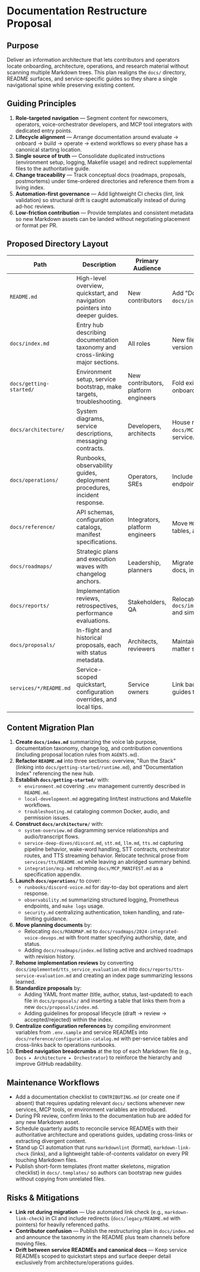 # Documentation Restructure Proposal

## Purpose

Deliver an information architecture that lets contributors and operators locate onboarding,
architecture, operations, and research material without scanning multiple Markdown trees. This plan
realigns the `docs/` directory, README surfaces, and service-specific guides so they share a single
navigational spine while preserving existing content.

## Guiding Principles

1. **Role-targeted navigation** — Segment content for newcomers, operators, voice-orchestrator
   developers, and MCP tool integrators with dedicated entry points.
2. **Lifecycle alignment** — Arrange documentation around evaluate → onboard → build → operate →
   extend workflows so every phase has a canonical starting location.
3. **Single source of truth** — Consolidate duplicated instructions (environment setup, logging,
   Makefile usage) and redirect supplemental files to the authoritative guide.
4. **Change traceability** — Track conceptual docs (roadmaps, proposals, postmortems) under
   time-ordered directories and reference them from a living index.
5. **Automation-first governance** — Add lightweight CI checks (lint, link validation) so
   structural drift is caught automatically instead of during ad-hoc reviews.
6. **Low-friction contribution** — Provide templates and consistent metadata so new Markdown
   assets can be landed without negotiating placement or format per PR.

## Proposed Directory Layout

| Path | Description | Primary Audience | Notes |
| --- | --- | --- | --- |
| `README.md` | High-level overview, quickstart, and navigation pointers into deeper guides. | New contributors | Add "Documentation Index" section linking to `docs/index.md`. |
| `docs/index.md` | Entry hub describing documentation taxonomy and cross-linking major sections. | All roles | New file consolidating table of contents, version history, and contribution rules. |
| `docs/getting-started/` | Environment setup, service bootstrap, make targets, troubleshooting. | New contributors, platform engineers | Fold existing README sections and future onboarding guides here. |
| `docs/architecture/` | System diagrams, service descriptions, messaging contracts. | Developers, architects | House reorganized content from README, `docs/MCP_MANIFEST.md`, and new diagrams per service. |
| `docs/operations/` | Runbooks, observability guides, deployment procedures, incident response. | Operators, SREs | Include structured logging, metrics, health endpoints, TTS/STT tuning. |
| `docs/reference/` | API schemas, configuration catalogs, manifest specifications. | Integrators, platform engineers | Move `MCP_MANIFEST.md`, environment variable tables, and service endpoint references. |
| `docs/roadmaps/` | Strategic plans and execution waves with changelog anchors. | Leadership, planners | Migrate `docs/ROADMAP.md` and future planning docs, include index by date. |
| `docs/reports/` | Implementation reviews, retrospectives, performance evaluations. | Stakeholders, QA | Relocate `docs/implemented/tts_service_evaluation.md` and similar artifacts. |
| `docs/proposals/` | In-flight and historical proposals, each with status metadata. | Architects, reviewers | Maintain existing proposal files with front matter summarizing decision state. |
| `services/*/README.md` | Service-scoped quickstart, configuration overrides, and local tips. | Service owners | Link back to canonical setup/operations guides to avoid drift. |

## Content Migration Plan

1. **Create `docs/index.md`** summarizing the voice lab purpose, documentation taxonomy, change
   log, and contribution conventions (including proposal location rules from `AGENTS.md`).
2. **Refactor `README.md`** into three sections: overview, "Run the Stack" (linking into
   `docs/getting-started/runtime.md`), and "Documentation Index" referencing the new hub.
3. **Establish `docs/getting-started/`** with:
   - `environment.md` covering `.env` management currently described in `README.md`.
   - `local-development.md` aggregating lint/test instructions and Makefile workflows.
   - `troubleshooting.md` cataloging common Docker, audio, and permission issues.
4. **Construct `docs/architecture/`** with:
   - `system-overview.md` diagramming service relationships and audio/transcript flows.
   - `service-deep-dives/discord.md`, `stt.md`, `llm.md`, `tts.md` capturing pipeline behavior,
     wake-word handling, STT contracts, orchestrator routes, and TTS streaming behavior. Relocate
     technical prose from `services/tts/README.md` while leaving an abridged summary behind.
   - `integration/mcp.md` rehoming `docs/MCP_MANIFEST.md` as a specification appendix.
5. **Launch `docs/operations/`** to cover:
   - `runbooks/discord-voice.md` for day-to-day bot operations and alert response.
   - `observability.md` summarizing structured logging, Prometheus endpoints, and `make logs` usage.
   - `security.md` centralizing authentication, token handling, and rate-limiting guidance.
6. **Move planning documents** by:
   - Relocating `docs/ROADMAP.md` to `docs/roadmaps/2024-integrated-voice-devops.md` with front
     matter specifying authorship, date, and status.
   - Adding `docs/roadmaps/index.md` listing active and archived roadmaps with revision history.
7. **Rehome implementation reviews** by converting `docs/implemented/tts_service_evaluation.md` into
   `docs/reports/tts-service-evaluation.md` and creating an index page summarizing lessons learned.
8. **Standardize proposals** by:
   - Adding YAML front matter (title, author, status, last-updated) to each file in
     `docs/proposals/` and inserting a table that links them from a new `docs/proposals/index.md`.
   - Adding guidelines for proposal lifecycle (draft → review → accepted/rejected) within the index.
9. **Centralize configuration references** by compiling environment variables from `.env.sample` and
   service READMEs into `docs/reference/configuration-catalog.md` with per-service tables and
   cross-links back to operations runbooks.
10. **Embed navigation breadcrumbs** at the top of each Markdown file (e.g., `Docs ▸ Architecture ▸
    Orchestrator`) to reinforce the hierarchy and improve GitHub readability.

## Maintenance Workflows

- Add a documentation checklist to `CONTRIBUTING.md` (or create one if absent) that requires
  updating relevant `docs/` sections whenever new services, MCP tools, or environment variables are
  introduced.
- During PR review, confirm links to the documentation hub are added for any new Markdown asset.
- Schedule quarterly audits to reconcile service READMEs with their authoritative architecture and
  operations guides, updating cross-links or extracting divergent content.
- Stand up CI automation that runs `markdownlint` (format), `markdown-link-check` (links), and a
  lightweight table-of-contents validator on every PR touching Markdown files.
- Publish short-form templates (front matter skeletons, migration checklist) in `docs/.templates/`
  so authors can bootstrap new guides without copying from unrelated files.

## Risks & Mitigations

- **Link rot during migration** — Use automated link check (e.g., `markdown-link-check`) in CI and
  include redirects (`docs/legacy/README.md` with pointers) for heavily referenced paths.
- **Contributor confusion** — Publish the restructuring plan in `docs/index.md` and announce the
  taxonomy in the README plus team channels before moving files.
- **Drift between service READMEs and canonical docs** — Keep service READMEs scoped to quickstart
  steps and surface deeper detail exclusively from architecture/operations guides.

